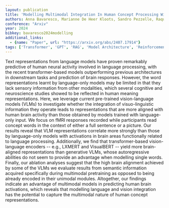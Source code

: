 ```yaml
---
layout: publication
title: 'Modelling Multimodal Integration In Human Concept Processing With Vision-language Models'
authors: Anna Bavaresco, Marianne De Heer Kloots, Sandro Pezzelle, Raquel Fernández
conference: "Arxiv"
year: 2024
bibkey: bavaresco2024modelling
additional_links:
  - {name: "Paper", url: "https://arxiv.org/abs/2407.17914"}
tags: ['Transformer', 'GPT', 'RAG', 'Model Architecture', 'Reinforcement Learning', 'Training Techniques', 'Pretraining Methods', 'BERT', 'Multimodal Models']
---
```

Text representations from language models have proven remarkably predictive
of human neural activity involved in language processing, with the recent
transformer-based models outperforming previous architectures in downstream
tasks and prediction of brain responses. However, the word representations
learnt by language-only models may be limited in that they lack sensory
information from other modalities, which several cognitive and neuroscience
studies showed to be reflected in human meaning representations. Here, we
leverage current pre-trained vision-language models (VLMs) to investigate
whether the integration of visuo-linguistic information they operate leads to
representations that are more aligned with human brain activity than those
obtained by models trained with language-only input. We focus on fMRI responses
recorded while participants read concept words in the context of either a full
sentence or a picture. Our results reveal that VLM representations correlate
more strongly than those by language-only models with activations in brain
areas functionally related to language processing. Additionally, we find that
transformer-based vision-language encoders -- e.g., LXMERT and VisualBERT --
yield more brain-aligned representations than generative VLMs, whose
autoregressive abilities do not seem to provide an advantage when modelling
single words. Finally, our ablation analyses suggest that the high brain
alignment achieved by some of the VLMs we evaluate results from semantic
information acquired specifically during multimodal pretraining as opposed to
being already encoded in their unimodal modules. Altogether, our findings
indicate an advantage of multimodal models in predicting human brain
activations, which reveals that modelling language and vision integration has
the potential to capture the multimodal nature of human concept
representations.
